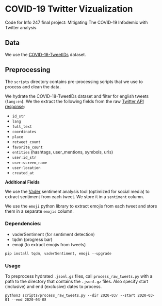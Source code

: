 # COVID-19 Twitter Vizualization
Code for Info 247 final project: Mitigating The COVID-19 Infodemic with Twitter analysis

## Data
We use the [COVID-18-TweetIDs](https://github.com/echen102/COVID-19-TweetIDs) dataset.

## Preprocessing

The `scripts` directory contains pre-processing scripts that we use to process and clean the data.

We hydrate the COVID-18-TweetIDs dataset and filter for english tweets (`lang:en`). We the extract the following fields from the raw [Twitter API response](https://developer.twitter.com/en/docs/tweets/data-dictionary/overview/tweet-object):
- `id_str`
- `lang`
- `full_text`
- `coordinates`
- `place`
- `retweet_count`
- `favorite_count`
- `entities` (hashtags, user_mentions, symbols, urls)
- `user:id_str`
- `user:screen_name`
- `user:location`
- `created_at`

**Additional Fields**

We use the [Vader](http://comp.social.gatech.edu/papers/icwsm14.vader.hutto.pdf) sentiment analysis tool (optimized for social media) to extract sentiment from each tweet. We store it in a `sentiment` column.

We use the `emoji` python library to extract emojis from each tweet and store them in a separate `emojis` column.

### Dependencies:

- vaderSentiment (for sentiment detection)
- tqdm (progress bar)
- emoji (to extract emojis from tweets)

```
pip install tqdm, vaderSentiment, emoji --upgrade
```

### Usage
To preprocess hydrated `.jsonl.gz` files, call `process_raw_tweets.py` with a path to the directory that contains the `.jsonl.gz` files. Also specify start (inclusive) and end (exclusive) dates to process.
```
python3 scripts/process_raw_tweets.py --dir 2020-03/ --start 2020-03-01 --end 2020-03-08
```

